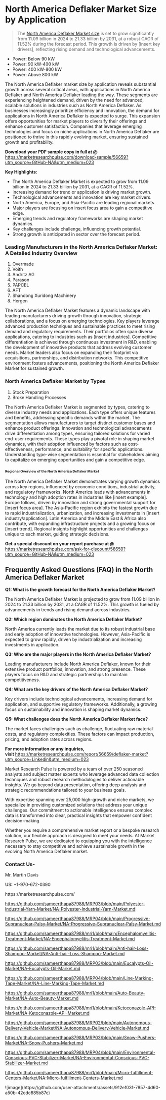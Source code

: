 <h1>North America Deflaker Market&nbsp;Size by Application</h1><blockquote><p>The <a href="https://marketresearchpulse.com/download-sample/56659?utm_source=GitHub-NA&amp;utm_medium=023">North America Deflaker Market size</a> is set to grow significantly from 11.09 billion in 2024 to 21.33 billion by 2031, at a robust CAGR of 11.52% during the forecast period. This growth is driven by [insert key drivers], reflecting rising demand and technological advancements.</p></blockquote><ul><li>Power: Below 90 kW<li> Power: 90 kW-400 kW<li> Power: 400 kW-800 kW<li> Power: Above 800 kW</li></ul><p>The North America Deflaker market size by application reveals substantial growth across several critical areas, with applications in North America Deflaker and North America Deflaker leading the way. These segments are experiencing heightened demand, driven by the need for advanced, scalable solutions in industries such as North America Deflaker. As businesses increasingly prioritize efficiency and innovation, the demand for applications in North America Deflaker is expected to surge. This expansion offers opportunities for market players to diversify their offerings and enhance customer satisfaction. Companies that leverage emerging technologies and focus on niche applications in North America Deflaker are positioned to thrive in this rapidly evolving market, ensuring sustained growth and profitability.</p><p><strong>Download your PDF sample copy in full at @ </strong><a href="https://marketresearchpulse.com/download-sample/56659?utm_source=GitHub-NA&amp;utm_medium=023">https://marketresearchpulse.com/download-sample/56659?utm_source=GitHub-NA&amp;utm_medium=023</a></p><p><strong>Key Highlights: </strong></p><ul><li>The North America Deflaker Market is expected to grow from 11.09 billion in 2024 to 21.33 billion by 2031, at a CAGR of 11.52%.</li><li>Increasing demand for trend or application is driving market growth.</li><li>Technological advancements and innovation are key market drivers.</li><li>North America, Europe, and Asia-Pacific are leading regional markets.</li><li>Major players are focusing on insert focus area to gain a competitive edge.</li><li>Emerging trends and regulatory frameworks are shaping market dynamics.</li><li>Key challenges include challenge, influencing growth potential.</li><li>Strong growth is anticipated in sector over the forecast period.</li></ul><h3>Leading Manufacturers in the North America Deflaker Market: A Detailed Industry Overview</h3><ol><li>Overmade</li><li>Voith</li><li>Andritz AG</li><li>Parason</li><li>PAPCEL</li><li>AFT</li><li>Shandong Xuridong Machinery</li><li>Hergen</li></ol><div class="flex max-w-full flex-col flex-grow"><div class="min-h-8 text-message flex w-full flex-col items-end gap-2 whitespace-normal break-words [.text-message+&amp;]:mt-5" dir="auto" data-message-author-role="assistant" data-message-id="fd8432e4-4910-450d-b182-61b7bfb0a01f" data-message-model-slug="gpt-4o"><div class="flex w-full flex-col gap-1 empty:hidden first:pt-[3px]"><div class="markdown prose w-full break-words dark:prose-invert light"><p>The North America Deflaker Market features a dynamic landscape with leading manufacturers driving growth through innovation, strategic collaborations, and a focus on emerging technologies. Key players leverage advanced production techniques and sustainable practices to meet rising demand and regulatory requirements. Their portfolios often span diverse applications, catering to industries such as [insert industries]. Competitive differentiation is achieved through continuous investment in R&amp;D, enabling the development of innovative products that address evolving customer needs. Market leaders also focus on expanding their footprint via acquisitions, partnerships, and distribution networks. This competitive environment fosters advancements, positioning the North America Deflaker Market for sustained growth.</p></div></div></div></div><h3>North America Deflaker Market by Types</h3><ol><li>Stock Preparation<li> Broke Handling Processes</li></ol><div class="flex max-w-full flex-col flex-grow"><div class="min-h-8 text-message flex w-full flex-col items-end gap-2 whitespace-normal break-words [.text-message+&amp;]:mt-5" dir="auto" data-message-author-role="assistant" data-message-id="084470be-0bb7-4664-bddf-5156b4f41249" data-message-model-slug="gpt-4o-mini"><div class="flex w-full flex-col gap-1 empty:hidden first:pt-[3px]"><div class="markdown prose w-full break-words dark:prose-invert light"><p>The North America Deflaker Market is segmented by types, catering to diverse industry needs and applications. Each type offers unique features and benefits, addressing specific demands within the market. The segmentation allows manufacturers to target distinct customer bases and enhance product offerings. Innovation and technological advancements drive differentiation among types, ensuring tailored solutions for varied end-user requirements. These types play a pivotal role in shaping market dynamics, with their adoption influenced by factors such as cost-effectiveness, performance, and suitability for specific applications. Understanding type-wise segmentation is essential for stakeholders aiming to capitalize on emerging opportunities and gain a competitive edge.</p></div></div></div></div><h3><span style="font-size: 11px;">Regional Overview of the North America Deflaker Market</span></h3><div class="flex max-w-full flex-col flex-grow"><div class="min-h-8 text-message flex w-full flex-col items-end gap-2 whitespace-normal break-words [.text-message+&amp;]:mt-5" dir="auto" data-message-author-role="assistant" data-message-id="e9038762-ce64-4e30-91c9-9bd413514231" data-message-model-slug="gpt-4o-mini"><div class="flex w-full flex-col gap-1 empty:hidden first:pt-[3px]"><div class="markdown prose w-full break-words dark:prose-invert light"><p>The North America Deflaker Market demonstrates varying growth dynamics across key regions, influenced by economic conditions, industrial activity, and regulatory frameworks. North America leads with advancements in technology and high adoption rates in industries like [insert example]. Europe follows, driven by innovation and strong governmental support for [insert focus area]. The Asia-Pacific region exhibits the fastest growth due to rapid industrialization, urbanization, and increasing investments in [insert industry/application]. Latin America and the Middle East &amp; Africa also contribute, with expanding infrastructure projects and a growing focus on [insert trend]. Regional insights highlight opportunities and challenges unique to each market, guiding strategic decisions.</p></div></div></div></div><p><strong>Get a special discount on your report purchase at @ </strong><a href="https://marketresearchpulse.com/ask-for-discount/56659?utm_source=GitHub-NA&amp;utm_medium=023">https://marketresearchpulse.com/ask-for-discount/56659?utm_source=GitHub-NA&amp;utm_medium=023</a></p><h2>Frequently Asked Questions (FAQ) in the North America Deflaker Market</h2><p><strong>Q1: What is the growth forecast for the North America Deflaker Market?</strong></p><p>The North America Deflaker Market is projected to grow from 11.09 billion in 2024 to 21.33 billion by 2031, at a CAGR of 11.52%. This growth is fueled by advancements in trends and rising demand across industries.</p><p><strong>Q2: Which region dominates the North America Deflaker Market?</strong></p><p>North America currently leads the market due to its robust industrial base and early adoption of innovative technologies. However, Asia-Pacific is expected to grow rapidly, driven by industrialization and increasing investments in application.</p><p><strong>Q3: Who are the major players in the North America Deflaker Market?</strong></p><p>Leading manufacturers include North America Deflaker, known for their extensive product portfolios, innovation, and strong presence. These players focus on R&amp;D and strategic partnerships to maintain competitiveness.</p><p><strong>Q4: What are the key drivers of the North America Deflaker Market?</strong></p><p>Key drivers include technological advancements, increasing demand for application, and supportive regulatory frameworks. Additionally, a growing focus on sustainability and innovation is shaping market dynamics.</p><p><strong>Q5: What challenges does the North America Deflaker Market face?</strong></p><p>The market faces challenges such as challenge, fluctuating raw material costs, and regulatory complexities. These factors can impact production, pricing, and adoption rates across regions.</p><p><strong>For more information or any inquiries, visit&nbsp;</strong><a href="https://marketresearchpulse.com/report/56659/deflaker-market?utm_source=Linkedin&utm_medium=023">https://marketresearchpulse.com/report/56659/deflaker-market?utm_source=Linkedin&utm_medium=023</a></p><p>Market Research Pulse is powered by a team of over 250 seasoned analysts and subject matter experts who leverage advanced data collection techniques and robust research methodologies to deliver actionable insights. We go beyond data presentation, offering deep analysis and strategic recommendations tailored to your business goals.</p><p>With expertise spanning over 25,000 high-growth and niche markets, we specialize in providing customized solutions that address your unique challenges. Our commitment to actionable intelligence ensures complex data is transformed into clear, practical insights that empower confident decision-making.</p><p>Whether you require a comprehensive market report or a bespoke research solution, our flexible approach is designed to meet your needs. At Market Research Pulse, we are dedicated to equipping you with the intelligence necessary to stay competitive and achieve sustainable growth in the evolving North America Deflaker market.</p><h3><strong>Contact Us-</strong></h3><p>Mr. Martin Davis</p><p>US: +1-970-672-0390</p><p>https://marketresearchpulse.com/</p><p><a href="https://github.com/sameerthapa87988/MRP03/blob/main/Polyester-Industrial-Yarn-Market/NA-Polyester-Industrial-Yarn-Market.md">https://github.com/sameerthapa87988/MRP03/blob/main/Polyester-Industrial-Yarn-Market/NA-Polyester-Industrial-Yarn-Market.md</a></p><p><a href="https://github.com/sameerthapa87988/MRP04/blob/main/Progressive-Supranuclear-Palsy-Market/NA-Progressive-Supranuclear-Palsy-Market.md">https://github.com/sameerthapa87988/MRP04/blob/main/Progressive-Supranuclear-Palsy-Market/NA-Progressive-Supranuclear-Palsy-Market.md</a></p><p><a href="https://github.com/sameerthapa87988/mri1/blob/main/Encephalomyelitis-Treatment-Market/NA-Encephalomyelitis-Treatment-Market.md">https://github.com/sameerthapa87988/mri1/blob/main/Encephalomyelitis-Treatment-Market/NA-Encephalomyelitis-Treatment-Market.md</a></p><p><a href="https://github.com/sameerthapa87988/mri1/blob/main/Anti-hair-Loss-Shampoo-Market/NA-Anti-hair-Loss-Shampoo-Market.md">https://github.com/sameerthapa87988/mri1/blob/main/Anti-hair-Loss-Shampoo-Market/NA-Anti-hair-Loss-Shampoo-Market.md</a></p><p><a href="https://github.com/sameerthapa87988/MRP03/blob/main/Eucalypts-Oil-Market/NA-Eucalypts-Oil-Market.md">https://github.com/sameerthapa87988/MRP03/blob/main/Eucalypts-Oil-Market/NA-Eucalypts-Oil-Market.md</a></p><p><a href="https://github.com/sameerthapa87988/MRP04/blob/main/Line-Marking-Tape-Market/NA-Line-Marking-Tape-Market.md">https://github.com/sameerthapa87988/MRP04/blob/main/Line-Marking-Tape-Market/NA-Line-Marking-Tape-Market.md</a></p><p><a href="https://github.com/sameerthapa87988/mri1/blob/main/Auto-Beauty-Market/NA-Auto-Beauty-Market.md">https://github.com/sameerthapa87988/mri1/blob/main/Auto-Beauty-Market/NA-Auto-Beauty-Market.md</a></p><p><a href="https://github.com/sameerthapa87988/mri1/blob/main/Ketoconazole-API-Market/NA-Ketoconazole-API-Market.md">https://github.com/sameerthapa87988/mri1/blob/main/Ketoconazole-API-Market/NA-Ketoconazole-API-Market.md</a></p><p><a href="https://github.com/sameerthapa87988/MRP02/blob/main/Autonomous-Delivery-Vehicle-Market/NA-Autonomous-Delivery-Vehicle-Market.md">https://github.com/sameerthapa87988/MRP02/blob/main/Autonomous-Delivery-Vehicle-Market/NA-Autonomous-Delivery-Vehicle-Market.md</a></p><p><a href="https://github.com/sameerthapa87988/MRP03/blob/main/Snow-Pushers-Market/NA-Snow-Pushers-Market.md">https://github.com/sameerthapa87988/MRP03/blob/main/Snow-Pushers-Market/NA-Snow-Pushers-Market.md</a></p><p><a href="https://github.com/sameerthapa87988/MRP04/blob/main/Environmental-Conscious-PVC-Stabilizer-Market/NA-Environmental-Conscious-PVC-Stabilizer-Market.md">https://github.com/sameerthapa87988/MRP04/blob/main/Environmental-Conscious-PVC-Stabilizer-Market/NA-Environmental-Conscious-PVC-Stabilizer-Market.md</a></p><p><a href="https://github.com/sameerthapa87988/mri1/blob/main/Micro-fulfillment-Centers-Market/NA-Micro-fulfillment-Centers-Market.md">https://github.com/sameerthapa87988/mri1/blob/main/Micro-fulfillment-Centers-Market/NA-Micro-fulfillment-Centers-Market.md</a></p>
![image](https://github.com/user-attachments/assets/912ef031-7857-4d60-a50b-42cdc885b87c)
